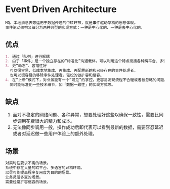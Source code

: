 # Event Driven Architecture
```md
MQ、本地消息表等运用于数据传递的中转环节，就是事件驱动架构的思想体现。
事件驱动架构又细分为两种典型的实现方式：一种是中心化的、一种是去中心化的。
```

## 优点
```md
1. 通过「队列」进行解耦
2. 由于「事件」是一个独立存在的“标准化”沟通载体，可以利用这个特点衔接各种跨平台、多语言的程序。
3. 更“动态”、容错性好
  可以很容易，低成本地集成、再集成、再配置新的和已经存在的事件处理者，
  也可以很容易的移除事件处理者。轻松的做扩容和缩容。
4. 在“上帝”模式下，对业务能有一个“可见”的掌控，更容易发现流程不合理或者被忽略的问题。
  同时能标准化一些技术细节，如「数据一致性」的实现方式等。
```
## 缺点
1. 面对不稳定的网络问题、各种异常，想要处理好这些以确保一致性，需要比同步调用花费很大的精力和成本。
2. 无法像同步调用一般，操作成功后即代表可以看到最新的数据，需要容忍延迟或者对延迟做一些用户体验上的额外处理。
## 场景
```md
对实时性要求不高的场景。
系统中存在大量的跨平台、多语言的异构环境。
以尽可能提高程序复用度为目的的场景。
业务灵活多变的场景。
需要经常扩容缩容的场景。
```